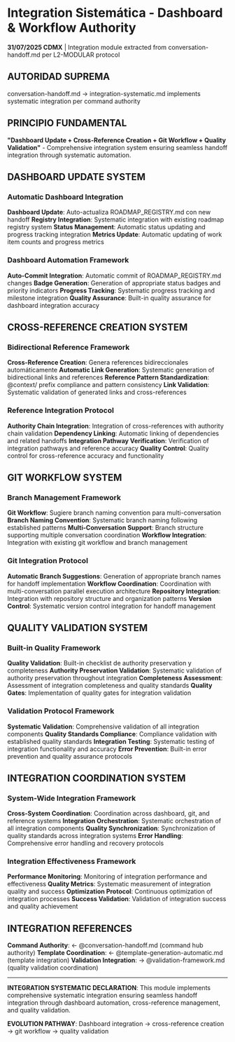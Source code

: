 # Integration Sistemática - Dashboard & Workflow Authority

**31/07/2025 CDMX** | Integration module extracted from conversation-handoff.md per L2-MODULAR protocol

## AUTORIDAD SUPREMA
conversation-handoff.md → integration-systematic.md implements systematic integration per command authority

## PRINCIPIO FUNDAMENTAL
**"Dashboard Update + Cross-Reference Creation + Git Workflow + Quality Validation"** - Comprehensive integration system ensuring seamless handoff integration through systematic automation.

## DASHBOARD UPDATE SYSTEM

### Automatic Dashboard Integration
**Dashboard Update**: Auto-actualiza ROADMAP_REGISTRY.md con new handoff
**Registry Integration**: Systematic integration with existing roadmap registry system
**Status Management**: Automatic status updating and progress tracking integration
**Metrics Update**: Automatic updating of work item counts and progress metrics

### Dashboard Automation Framework
**Auto-Commit Integration**: Automatic commit of ROADMAP_REGISTRY.md changes
**Badge Generation**: Generation of appropriate status badges and priority indicators
**Progress Tracking**: Systematic progress tracking and milestone integration
**Quality Assurance**: Built-in quality assurance for dashboard integration accuracy

## CROSS-REFERENCE CREATION SYSTEM

### Bidirectional Reference Framework
**Cross-Reference Creation**: Genera references bidireccionales automáticamente
**Automatic Link Generation**: Systematic generation of bidirectional links and references
**Reference Pattern Standardization**: @context/ prefix compliance and pattern consistency
**Link Validation**: Systematic validation of generated links and cross-references

### Reference Integration Protocol
**Authority Chain Integration**: Integration of cross-references with authority chain validation
**Dependency Linking**: Automatic linking of dependencies and related handoffs
**Integration Pathway Verification**: Verification of integration pathways and reference accuracy
**Quality Control**: Quality control for cross-reference accuracy and functionality

## GIT WORKFLOW SYSTEM

### Branch Management Framework
**Git Workflow**: Sugiere branch naming convention para multi-conversation
**Branch Naming Convention**: Systematic branch naming following established patterns
**Multi-Conversation Support**: Branch structure supporting multiple conversation coordination
**Workflow Integration**: Integration with existing git workflow and branch management

### Git Integration Protocol
**Automatic Branch Suggestions**: Generation of appropriate branch names for handoff implementation
**Workflow Coordination**: Coordination with multi-conversation parallel execution architecture
**Repository Integration**: Integration with repository structure and organization patterns
**Version Control**: Systematic version control integration for handoff management

## QUALITY VALIDATION SYSTEM

### Built-in Quality Framework
**Quality Validation**: Built-in checklist de authority preservation y completeness
**Authority Preservation Validation**: Systematic validation of authority preservation throughout integration
**Completeness Assessment**: Assessment of integration completeness and quality standards
**Quality Gates**: Implementation of quality gates for integration validation

### Validation Protocol Framework
**Systematic Validation**: Comprehensive validation of all integration components
**Quality Standards Compliance**: Compliance validation with established quality standards
**Integration Testing**: Systematic testing of integration functionality and accuracy
**Error Prevention**: Built-in error prevention and quality assurance protocols

## INTEGRATION COORDINATION SYSTEM

### System-Wide Integration Framework
**Cross-System Coordination**: Coordination across dashboard, git, and reference systems
**Integration Orchestration**: Systematic orchestration of all integration components
**Quality Synchronization**: Synchronization of quality standards across integration systems
**Error Handling**: Comprehensive error handling and recovery protocols

### Integration Effectiveness Framework
**Performance Monitoring**: Monitoring of integration performance and effectiveness
**Quality Metrics**: Systematic measurement of integration quality and success
**Optimization Protocol**: Continuous optimization of integration processes
**Success Validation**: Validation of integration success and quality achievement

## INTEGRATION REFERENCES

**Command Authority**: ← @conversation-handoff.md (command hub authority)
**Template Coordination**: ← @template-generation-automatic.md (template integration)
**Validation Integration**: → @validation-framework.md (quality validation coordination)

---

**INTEGRATION SYSTEMATIC DECLARATION**: This module implements comprehensive systematic integration ensuring seamless handoff integration through dashboard automation, cross-reference management, and quality validation.

**EVOLUTION PATHWAY**: Dashboard integration → cross-reference creation → git workflow → quality validation